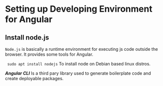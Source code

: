 # Setting up Developing Environment for Angular

## Install node.js
`Node.js` is basically a runtime environment for executing js code outside the browser.
It provides some tools for Angular.

``` sudo apt install nodejs``` To install node on Debian based linux distros.

***Angular CLI***  Is a third pary library used to generate boilerplate code and create deployable packages.
